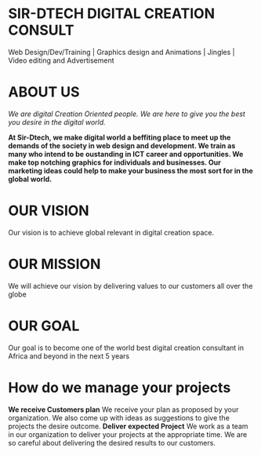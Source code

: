 # SIR-DTECH DIGITAL CREATION CONSULT 
Web Design/Dev/Training | Graphics design and Animations | Jingles | Video editing and Advertisement
# ABOUT US
*We are digital Creation Oriented people.
We are here to give you the best you desire in the digital world.*

**At Sir-Dtech, we make digital world a beffiting place to meet up the demands of the society in web design and development. We train as many who intend to be oustanding in ICT career and opportunities. We make top notching graphics for individuals and businesses. Our marketing ideas could help to make your business the most sort for in the global world.**

# OUR VISION
Our vision is to achieve global relevant in digital creation space.
# OUR MISSION 
We will achieve our vision by delivering values to our customers all over the globe
# OUR GOAL 

Our goal is to become one of the world best digital creation consultant in Africa and beyond in the next 5 years
# How do we manage your projects
**We receive Customers plan**
We receive your plan as proposed by your organization. We also come up with ideas as suggestions to give the projects the desire outcome.
**Deliver expected Project**
We work as a team in our organization to deliver your projects at the appropriate time. We are so careful about delivering the desired results to our customers.
